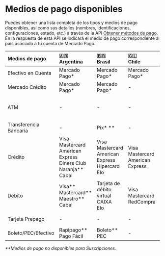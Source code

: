 # Medios de pago disponibles

Puedes obtener una lista completa de los tipos y medios de pago disponibles, así como sus detalles (nombres, identificaciones, configuraciones, estado, etc.) a través de la API [Obtener métodos de pago](/developers/es/reference/payment_methods/_payment_methods/get). En la respuesta de esta API se indicará el medio de pago correspondiente al país asociado a tu cuenta de Mercado Pago.


| Medios de pago | 🇦🇷 <br> Argentina | 🇧🇷 <br> Brasil | 🇨🇱 <br> Chile | 🇨🇴 <br> Colombia | 🇲🇽 <br> México | 🇵🇪 <br> Perú | 🇺🇾 <br>Uruguay | 🇻🇪 <br> Venezuela |
| :--- | :--- | :--- | :--- | :--- | :--- | :--- | :--- | :--- |
| Efectivo en Cuenta | Mercado Pago* | Mercado Pago* | Mercado Pago* | Mercado Pago* | Mercado Pago* | Mercado Pago* | Mercado Pago* | Mercado Pago* |
| Mercado Crédito | Mercado Pago* | Mercado Pago* | - | - | Mercado Pago* | - | - | - | - |
| ATM |  -  | - | - | - | Bancomer** <br> Banamex** <br> Serfin** <br> PagoEfectivo | - | - | Mercantil |
| Transferencia Bancaria | - | Pix* ** | - | PSE* | CLABE | - | - | - |
| Crédito | Visa <br> Mastercard <br> American Express <br> Diners Club <br> Naranja** <br> Cabal | Visa <br> Mastercard <br> American Express <br> Hipercard <br> Elo | Visa <br> Mastercard <br> American Express | Visa <br> Mastercard <br> American Express <br> Diners Club <br> Codensa | Visa <br> Mastercard <br> American Express** | Visa <br> Diners Club <br> Mastercard <br> American Express | Visa <br> Mastercard <br> Oca <br> Lider <br> American Express <br> Creditel | Mastercard <br> Visa |
| Débito | Visa** <br> Mastercard** <br> Maestro** <br> Cabal | Tarjeta de débito virtual CAIXA <br> Elo | Visa <br> Mastercard <br> RedCompra | Visa <br> Mastercard | Visa <br> Mastercard | Visa <br> Mastercard | Visa | - |
| Tarjeta Prepago | - | - | - | - | Mercado Pago** | - | - | - |
| Boleto/PEC/Efectivo | Rapipago** <br> Pago Fácil | Boleto** <br> PEC | - | Efecty* | Oxxo** <br> PayCash | - | Abitab <br> Red Pagos | Banesco |

_**Medios de pago no disponibles para Suscripciones._
